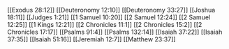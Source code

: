 [[Exodus 28:12]]
[[Deuteronomy 12:10]]
[[Deuteronomy 33:27]]
[[Joshua 18:11]]
[[Judges 1:21]]
[[1 Samuel 10:20]]
[[2 Samuel 12:24]]
[[2 Samuel 12:25]]
[[1 Kings 12:21]]
[[2 Chronicles 11:1]]
[[2 Chronicles 15:2]]
[[2 Chronicles 17:17]]
[[Psalms 91:4]]
[[Psalms 132:14]]
[[Isaiah 37:22]]
[[Isaiah 37:35]]
[[Isaiah 51:16]]
[[Jeremiah 12:7]]
[[Matthew 23:37]]
